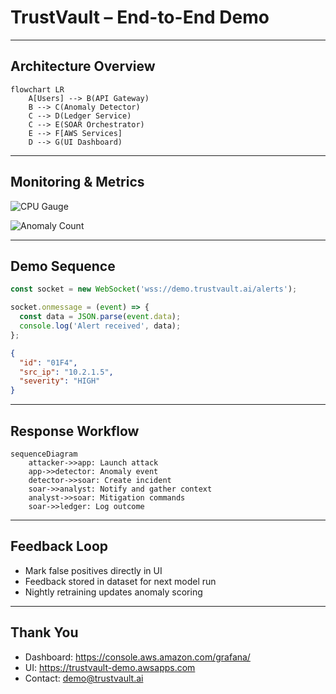 # TrustVault – End-to-End Demo

---

## Architecture Overview

```mermaid
flowchart LR
    A[Users] --> B(API Gateway)
    B --> C(Anomaly Detector)
    C --> D(Ledger Service)
    C --> E(SOAR Orchestrator)
    E --> F[AWS Services]
    D --> G(UI Dashboard)
```

---

## Monitoring & Metrics

![CPU Gauge](https://example.com/grafana/cpu.png)

![Anomaly Count](https://example.com/grafana/anomalies.png)

---

## Demo Sequence

```typescript
const socket = new WebSocket('wss://demo.trustvault.ai/alerts');

socket.onmessage = (event) => {
  const data = JSON.parse(event.data);
  console.log('Alert received', data);
};
```

```json
{
  "id": "01F4",
  "src_ip": "10.2.1.5",
  "severity": "HIGH"
}
```

---

## Response Workflow

```mermaid
sequenceDiagram
    attacker->>app: Launch attack
    app->>detector: Anomaly event
    detector->>soar: Create incident
    soar->>analyst: Notify and gather context
    analyst->>soar: Mitigation commands
    soar->>ledger: Log outcome
```

---

## Feedback Loop

- Mark false positives directly in UI
- Feedback stored in dataset for next model run
- Nightly retraining updates anomaly scoring

---

## Thank You

- Dashboard: https://console.aws.amazon.com/grafana/
- UI: https://trustvault-demo.awsapps.com
- Contact: demo@trustvault.ai

